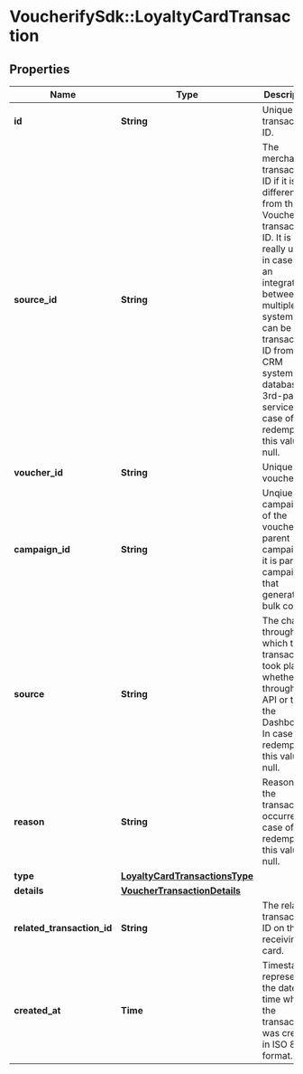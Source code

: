 # VoucherifySdk::LoyaltyCardTransaction

## Properties

| Name | Type | Description | Notes |
| ---- | ---- | ----------- | ----- |
| **id** | **String** | Unique transaction ID. |  |
| **source_id** | **String** | The merchant’s transaction ID if it is different from the Voucherify transaction ID. It is really useful in case of an integration between multiple systems. It can be a transaction ID from a CRM system, database or 3rd-party service. In case of a redemption, this value is null. |  |
| **voucher_id** | **String** | Unique voucher ID. |  |
| **campaign_id** | **String** | Unqiue campaign ID of the voucher&#39;s parent campaign if it is part of campaign that generates bulk codes. |  |
| **source** | **String** | The channel through which the transaction took place, whether through the API or the the Dashboard. In case of a redemption, this value is null. |  |
| **reason** | **String** | Reason why the transaction occurred. In case of a redemption, this value is null. |  |
| **type** | [**LoyaltyCardTransactionsType**](LoyaltyCardTransactionsType.md) |  |  |
| **details** | [**VoucherTransactionDetails**](VoucherTransactionDetails.md) |  |  |
| **related_transaction_id** | **String** | The related transaction ID on the receiving card. |  |
| **created_at** | **Time** | Timestamp representing the date and time when the transaction was created in ISO 8601 format. |  |

